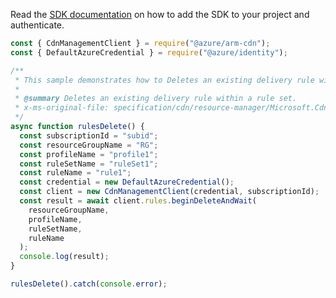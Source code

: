 Read the [SDK documentation](https://github.com/Azure/azure-sdk-for-js/blob/%40azure%2Farm-cdn_7.0.0/sdk/cdn/arm-cdn/README.md) on how to add the SDK to your project and authenticate.

```javascript
const { CdnManagementClient } = require("@azure/arm-cdn");
const { DefaultAzureCredential } = require("@azure/identity");

/**
 * This sample demonstrates how to Deletes an existing delivery rule within a rule set.
 *
 * @summary Deletes an existing delivery rule within a rule set.
 * x-ms-original-file: specification/cdn/resource-manager/Microsoft.Cdn/stable/2021-06-01/examples/Rules_Delete.json
 */
async function rulesDelete() {
  const subscriptionId = "subid";
  const resourceGroupName = "RG";
  const profileName = "profile1";
  const ruleSetName = "ruleSet1";
  const ruleName = "rule1";
  const credential = new DefaultAzureCredential();
  const client = new CdnManagementClient(credential, subscriptionId);
  const result = await client.rules.beginDeleteAndWait(
    resourceGroupName,
    profileName,
    ruleSetName,
    ruleName
  );
  console.log(result);
}

rulesDelete().catch(console.error);
```
